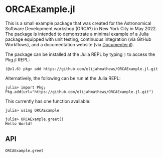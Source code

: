 # ORCAExample.jl

This is a small example package that was created for the Astronomical Software Development workshop (ORCA?) in New York City in May 2022. The package is intended to demonstrate a minimal example of a Julia package equipped with unit testing, continuous integration (via GitHub Workflows), and a documentation website (via [Documenter.jl](https://juliadocs.github.io/Documenter.jl/stable/)).

The package can be installed at the Julia REPL by typing `]` to access the Pkg.jl REPL:
```julia-repl
(@v1.6) pkg> add https://github.com/elijahmathews/ORCAExample.jl.git
```

Alternatively, the following can be run at the Julia REPL:
```julia-repl
julia> import Pkg; Pkg.add(url="https://github.com/elijahmathews/ORCAExample.jl.git")
```

This currently has one function available:
```julia-repl
julia> using ORCAExample

julia> ORCAExample.greet()
Hello World!
```

## API

```@docs
ORCAExample.greet
```

